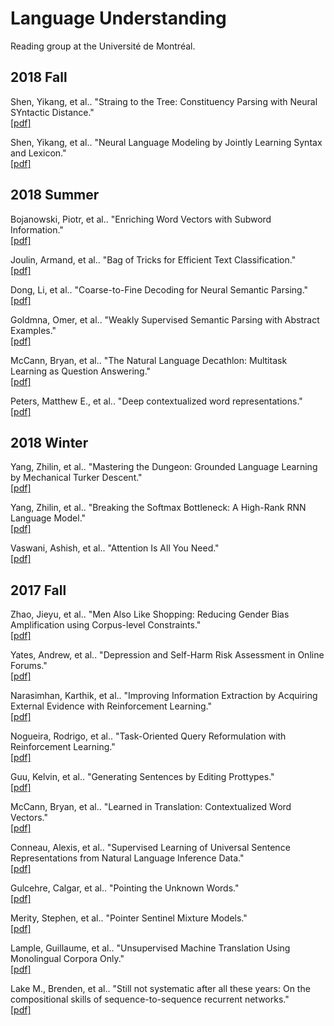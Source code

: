 # Language Understanding
Reading group at the Université de Montréal.

## 2018 Fall
Shen, Yikang, et al.. "Straing to the Tree: Constituency Parsing with Neural SYntactic Distance."
</br>[[pdf]](https://arxiv.org/pdf/1806.04168.pdf)

Shen, Yikang, et al.. "Neural Language Modeling by Jointly Learning Syntax and Lexicon."
</br>[[pdf]](https://arxiv.org/pdf/1711.02013.pdf)

## 2018 Summer
Bojanowski, Piotr, et al.. "Enriching Word Vectors with Subword Information."
</br>[[pdf]](https://arxiv.org/pdf/1607.04606.pdf)

Joulin, Armand, et al.. "Bag of Tricks for Efficient Text Classification."
</br>[[pdf]](https://arxiv.org/pdf/1607.01759.pdf)

Dong, Li, et al.. "Coarse-to-Fine Decoding for Neural Semantic Parsing."
</br>[[pdf]](https://arxiv.org/pdf/1805.04793.pdf)

Goldmna, Omer, et al.. "Weakly Supervised Semantic Parsing with Abstract Examples."
</br>[[pdf]](https://arxiv.org/pdf/1711.05240.pdf)

McCann, Bryan, et al.. "The Natural Language Decathlon: Multitask Learning as Question Answering."
</br>[[pdf]](https://arxiv.org/pdf/1806.08730.pdf)

Peters, Matthew E., et al.. "Deep contextualized word representations."
</br>[[pdf]](https://arxiv.org/pdf/1802.05365.pdf)

## 2018 Winter
Yang, Zhilin, et al.. "Mastering the Dungeon: Grounded Language Learning by Mechanical Turker Descent."
</br>[[pdf]](https://arxiv.org/pdf/1711.07950.pdf)

Yang, Zhilin, et al.. "Breaking the Softmax Bottleneck: A High-Rank RNN Language Model."
</br>[[pdf]](https://arxiv.org/pdf/1711.03953.pdf)

Vaswani, Ashish, et al.. "Attention Is All You Need."
</br>[[pdf]](https://arxiv.org/pdf/1706.03762.pdf)

## 2017 Fall
Zhao, Jieyu, et al.. "Men Also Like Shopping: Reducing Gender Bias Amplification using Corpus-level Constraints."
</br>[[pdf]](http://www.aclweb.org/anthology/D/D17/D17-1319.pdf)

Yates, Andrew, et al.. "Depression and Self-Harm Risk Assessment in Online Forums."
</br>[[pdf]](http://aclweb.org/anthology/D17-1321)

Narasimhan, Karthik, et al.. "Improving Information Extraction by Acquiring External Evidence with Reinforcement Learning."
</br>[[pdf]](https://arxiv.org/pdf/1603.07954.pdf)

Nogueira, Rodrigo, et al.. "Task-Oriented Query Reformulation with Reinforcement Learning."
</br>[[pdf]](https://arxiv.org/pdf/1704.04572.pdf)

Guu, Kelvin, et al.. "Generating Sentences by Editing Prottypes."
</br>[[pdf]](https://arxiv.org/pdf/1709.08878.pdf)

McCann, Bryan, et al.. "Learned in Translation: Contextualized Word Vectors."
</br>[[pdf]](https://arxiv.org/pdf/1708.00107.pdf)

Conneau, Alexis, et al.. "Supervised Learning of Universal Sentence Representations from Natural Language Inference Data."
</br>[[pdf]](https://arxiv.org/pdf/1705.02364.pdf)

Gulcehre, Calgar, et al.. "Pointing the Unknown Words."
</br>[[pdf]](https://arxiv.org/pdf/1603.08148.pdf)

Merity, Stephen, et al.. "Pointer Sentinel Mixture Models."
</br>[[pdf]](https://arxiv.org/pdf/1609.07843.pdf)

Lample, Guillaume, et al.. "Unsupervised Machine Translation Using Monolingual Corpora Only."
</br>[[pdf]](https://arxiv.org/pdf/1711.00043.pdf)

Lake M., Brenden, et al.. "Still not systematic after all these years: On the compositional skills of sequence-to-sequence recurrent networks."
</br>[[pdf]](https://arxiv.org/pdf/1711.00350.pdf)
